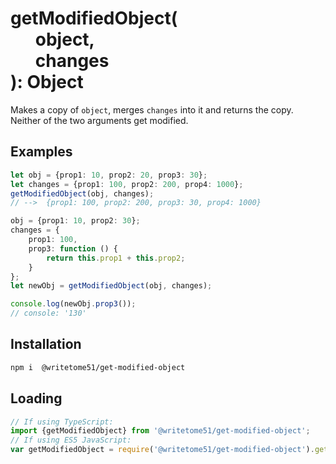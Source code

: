 # getModifiedObject(<br>&nbsp;&nbsp;&nbsp;&nbsp;&nbsp;&nbsp;object,<br>&nbsp;&nbsp;&nbsp;&nbsp;&nbsp;&nbsp;changes<br>): Object
Makes a copy of `object`, merges `changes` into it and returns the copy.  
Neither of the two arguments get modified.


## Examples
```ts
let obj = {prop1: 10, prop2: 20, prop3: 30};
let changes = {prop1: 100, prop2: 200, prop4: 1000};
getModifiedObject(obj, changes);
// -->  {prop1: 100, prop2: 200, prop3: 30, prop4: 1000}

obj = {prop1: 10, prop2: 30};
changes = {
    prop1: 100,
    prop3: function () {
        return this.prop1 + this.prop2;
    }
};
let newObj = getModifiedObject(obj, changes);

console.log(newObj.prop3());
// console: '130'
```

## Installation

```bash
npm i  @writetome51/get-modified-object
```

## Loading
```ts
// If using TypeScript:
import {getModifiedObject} from '@writetome51/get-modified-object';
// If using ES5 JavaScript:
var getModifiedObject = require('@writetome51/get-modified-object').getModifiedObject;
```
